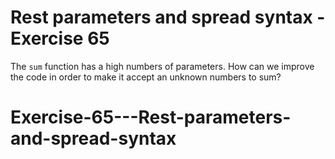 # Rest parameters and spread syntax - Exercise 65

The `sum` function has a high numbers of parameters. How can we improve the code in order to make it accept an unknown numbers to sum?
# Exercise-65---Rest-parameters-and-spread-syntax
